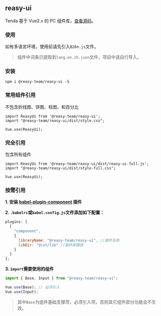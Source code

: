## reasy-ui

Tenda 基于 Vue2.x 的 PC 组件库，[查看源码](https://github.com/reasyTeam/Reasy-UI)。

### 使用

如有多语言环境，使用前请先引入`B28n.js`文件。

> 组件中词条已提取到`lang.en.zh.json`文件，项目中请自行导入。

### 安装

```
npm i @reasy-team/reasy-ui -S
```

### 常用组件引用
不包含折线图、饼图、柱图、和百分比

```
import ReasyUi from '@reasy-team/reasy-ui';
import "@reasy-team/reasy-ui/dist/style.css";

Vue.use(ReasyUi);
```
### 完全引用
包含所有组件

```
import ReasyUi from '@reasy-team/reasy-ui/dist/reasy-ui-full.js';
import "@reasy-team/reasy-ui/dist/style-full.css";

Vue.use(ReasyUi);
```

### 按需引用

**1. 安装 [babel-plugin-component](https://www.npmjs.com/package/babel-plugin-component) 插件**

**2. `.babelrc`或`babel.config.js`文件添加如下配置：**

```js
plugins: [
  [
    "component",
    {
      libraryName: "@reasy-team/reasy-ui", //插件名称
      libDir: "dist/lib" //插件库路径
    }
  ]
];
```

**3. `import`需要使用的组件**

```js
import { Base, Input } from "@reasy-team/reasy-ui";

Vue.use(Base); // 必须引入
Vue.use(Input);
```

> 其中`Base`为组件基础支撑项，必须引入项，否则其它组件部分功能会不生效。
